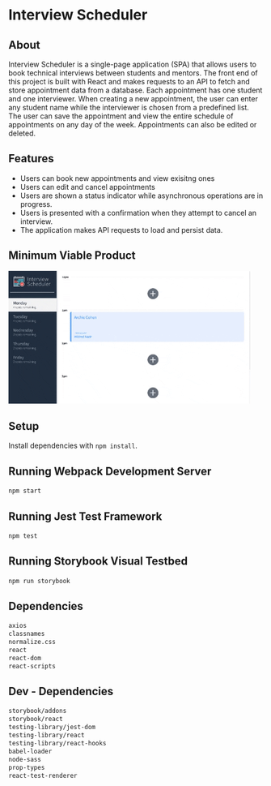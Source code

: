 # Interview Scheduler

## About 
Interview Scheduler is a single-page application (SPA) that allows users to book technical interviews between students and mentors. The front end of this project is built with React and makes requests to an API to fetch and store appointment data from a database. Each appointment has one student and one interviewer. When creating a new appointment, the user can enter any student name while the interviewer is chosen from a predefined list. The user can save the appointment and view the entire schedule of appointments on any day of the week. Appointments can also be edited or deleted. 

## Features
* Users can book new appointments and view exisitng ones
* Users can edit and cancel appointments
* Users are shown a status indicator while asynchronous operations are in progress.
* Users is presented with a confirmation when they attempt to cancel an interview.
* The application makes API requests to load and persist data.

## Minimum Viable Product
<img src="https://github.com/s-oshitade/scheduler/blob/master/public/features/mvp.gif?raw=true">

## Setup

Install dependencies with `npm install`.

## Running Webpack Development Server

```sh
npm start
```

## Running Jest Test Framework

```sh
npm test
```

## Running Storybook Visual Testbed

```sh
npm run storybook
```

## Dependencies
    axios
    classnames
    normalize.css
    react
    react-dom
    react-scripts

## Dev - Dependencies
    storybook/addons
    storybook/react
    testing-library/jest-dom
    testing-library/react
    testing-library/react-hooks
    babel-loader
    node-sass
    prop-types
    react-test-renderer